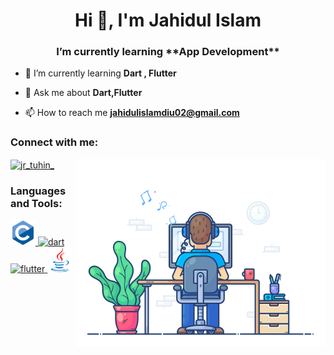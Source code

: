 <h1 align="center">Hi 👋, I'm Jahidul Islam</h1>
<h3 align="center">I’m currently learning **App Development**</h3>

- 🌱 I’m currently learning **Dart , Flutter**

- 💬 Ask me about **Dart,Flutter**

- 📫 How to reach me **jahidulislamdiu02@gmail.com**

<h3 align="left">Connect with me:</h3>

<img align="right" alt="coding" width="400" src="https://raw.githubusercontent.com/SupianIDz/SupianIDz/main/coding.gif">
<p align="left">
<a href="https://instagram.com/jr_tuhin_" target="blank"><img align="center" src="https://raw.githubusercontent.com/rahuldkjain/github-profile-readme-generator/master/src/images/icons/Social/instagram.svg" alt="jr_tuhin_" height="30" width="40" /></a>
</p>

<h3 align="left">Languages and Tools:</h3>
<p align="left"> <a href="https://www.cprogramming.com/" target="_blank" rel="noreferrer"> <img src="https://raw.githubusercontent.com/devicons/devicon/master/icons/c/c-original.svg" alt="c" width="40" height="40"/> </a> <a href="https://dart.dev" target="_blank" rel="noreferrer"> <img src="https://www.vectorlogo.zone/logos/dartlang/dartlang-icon.svg" alt="dart" width="40" height="40"/> </a> <a href="https://flutter.dev" target="_blank" rel="noreferrer"> <img src="https://www.vectorlogo.zone/logos/flutterio/flutterio-icon.svg" alt="flutter" width="40" height="40"/> </a> <a href="https://www.java.com" target="_blank" rel="noreferrer"> <img src="https://raw.githubusercontent.com/devicons/devicon/master/icons/java/java-original.svg" alt="java" width="40" height="40"/> </a> </p>
